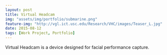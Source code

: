 ```yaml
---
layout: post
title: Virtual Headcam
img: "assets/img/portfolio/submarine.png"
feature-img: "http://vgl.ict.usc.edu/Research/VHC/images/Teaser_L.jpg"
date: 2015-08-12
tags: [Work Project, Portfolio]
---
```


Virtual Headcam is a device designed for facial performance capture.
